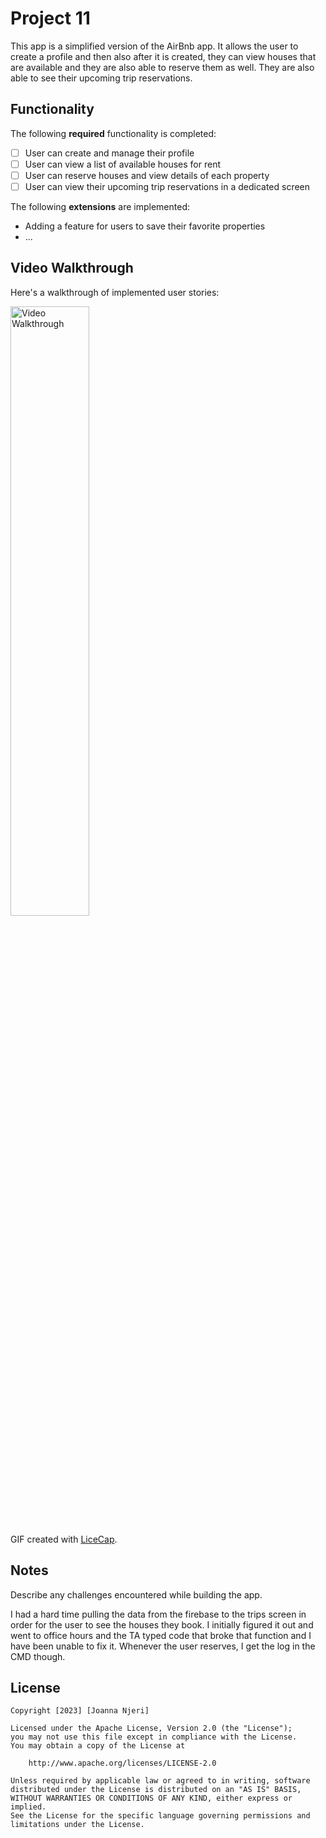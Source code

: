 # Project 11

This app is a simplified version of the AirBnb app. It allows the user to create a profile and then also after it is created, they 
can view houses that are available and they are also able to reserve them as well. They are also able to see their upcoming 
trip reservations. 

## Functionality 

The following **required** functionality is completed:

* [ ] User can create and manage their profile
* [ ] User can view a list of available houses for rent
* [ ] User can reserve houses and view details of each property
* [ ] User can view their upcoming trip reservations in a dedicated screen

The following **extensions** are implemented:

* Adding a feature for users to save their favorite properties
* ...

## Video Walkthrough

Here's a walkthrough of implemented user stories:

<img src='walkthrough.gif' title='Video Walkthrough' width='50%' alt='Video Walkthrough' />

GIF created with [LiceCap](http://www.cockos.com/licecap/).

## Notes

Describe any challenges encountered while building the app.

I had a hard time pulling the data from the firebase to the trips screen in order for the user to see the houses they book. I initially figured it out and went to office hours and the TA typed code that broke that function and I have been unable to fix it. Whenever the user reserves, I get the log in the CMD though.

## License

    Copyright [2023] [Joanna Njeri]

    Licensed under the Apache License, Version 2.0 (the "License");
    you may not use this file except in compliance with the License.
    You may obtain a copy of the License at

        http://www.apache.org/licenses/LICENSE-2.0

    Unless required by applicable law or agreed to in writing, software
    distributed under the License is distributed on an "AS IS" BASIS,
    WITHOUT WARRANTIES OR CONDITIONS OF ANY KIND, either express or implied.
    See the License for the specific language governing permissions and
    limitations under the License.
